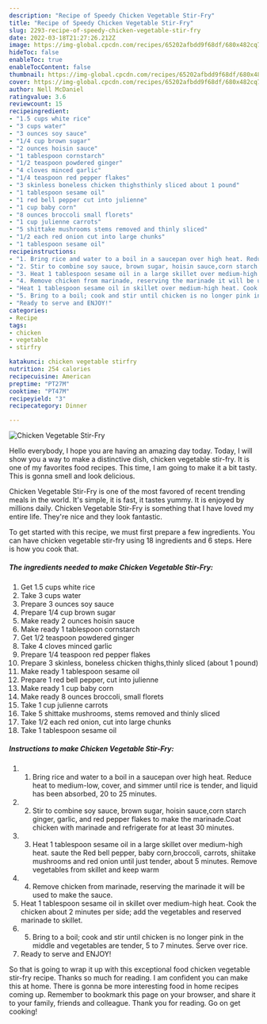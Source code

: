 ```yaml
---
description: "Recipe of Speedy Chicken Vegetable Stir-Fry"
title: "Recipe of Speedy Chicken Vegetable Stir-Fry"
slug: 2293-recipe-of-speedy-chicken-vegetable-stir-fry
date: 2022-03-18T21:27:26.212Z
image: https://img-global.cpcdn.com/recipes/65202afbdd9f68df/680x482cq70/chicken-vegetable-stir-fry-recipe-main-photo.jpg
hideToc: false
enableToc: true
enableTocContent: false
thumbnail: https://img-global.cpcdn.com/recipes/65202afbdd9f68df/680x482cq70/chicken-vegetable-stir-fry-recipe-main-photo.jpg
cover: https://img-global.cpcdn.com/recipes/65202afbdd9f68df/680x482cq70/chicken-vegetable-stir-fry-recipe-main-photo.jpg
author: Nell McDaniel
ratingvalue: 3.6
reviewcount: 15
recipeingredient:
- "1.5 cups white rice"
- "3 cups water"
- "3 ounces soy sauce"
- "1/4 cup brown sugar"
- "2 ounces hoisin sauce"
- "1 tablespoon cornstarch"
- "1/2 teaspoon powdered ginger"
- "4 cloves minced garlic"
- "1/4 teaspoon red pepper flakes"
- "3 skinless boneless chicken thighsthinly sliced about 1 pound"
- "1 tablespoon sesame oil"
- "1 red bell pepper cut into julienne"
- "1 cup baby corn"
- "8 ounces broccoli small florets"
- "1 cup julienne carrots"
- "5 shittake mushrooms stems removed and thinly sliced"
- "1/2 each red onion cut into large chunks"
- "1 tablespoon sesame oil"
recipeinstructions:
- "1. Bring rice and water to a boil in a saucepan over high heat. Reduce heat to medium-low, cover, and simmer until rice is tender, and liquid has been absorbed, 20 to 25 minutes."
- "2. Stir to combine soy sauce, brown sugar, hoisin sauce,corn starch ginger, garlic, and red pepper flakes to make the marinade.Coat chicken with marinade and refrigerate for at least 30 minutes."
- "3. Heat 1 tablespoon sesame oil in a large skillet over medium-high heat. saute the Red bell pepper, baby corn,broccoli, carrots, shiitake mushrooms and red onion until just tender, about 5 minutes. Remove vegetables from skillet and keep warm"
- "4. Remove chicken from marinade, reserving the marinade it will be used to make the sauce."
- "Heat 1 tablespoon sesame oil in skillet over medium-high heat. Cook the chicken about 2 minutes per side; add the vegetables and reserved marinade to skillet."
- "5. Bring to a boil; cook and stir until chicken is no longer pink in the middle and vegetables are tender, 5 to 7 minutes. Serve over rice."
- "Ready to serve and ENJOY!"
categories:
- Recipe
tags:
- chicken
- vegetable
- stirfry

katakunci: chicken vegetable stirfry 
nutrition: 254 calories
recipecuisine: American
preptime: "PT27M"
cooktime: "PT47M"
recipeyield: "3"
recipecategory: Dinner

---
```



![Chicken Vegetable Stir-Fry](https://img-global.cpcdn.com/recipes/65202afbdd9f68df/680x482cq70/chicken-vegetable-stir-fry-recipe-main-photo.jpg)

Hello everybody, I hope you are having an amazing day today. Today, I will show you a way to make a distinctive dish, chicken vegetable stir-fry. It is one of my favorites food recipes. This time, I am going to make it a bit tasty. This is gonna smell and look delicious.



Chicken Vegetable Stir-Fry is one of the most favored of recent trending meals in the world. It's simple, it is fast, it tastes yummy. It is enjoyed by millions daily. Chicken Vegetable Stir-Fry is something that I have loved my entire life. They're nice and they look fantastic.


To get started with this recipe, we must first prepare a few ingredients. You can have chicken vegetable stir-fry using 18 ingredients and 6 steps. Here is how you cook that.

<!--inarticleads1-->

##### The ingredients needed to make Chicken Vegetable Stir-Fry:

1. Get 1.5 cups white rice
1. Take 3 cups water
1. Prepare 3 ounces soy sauce
1. Prepare 1/4 cup brown sugar
1. Make ready 2 ounces hoisin sauce
1. Make ready 1 tablespoon cornstarch
1. Get 1/2 teaspoon powdered ginger
1. Take 4 cloves minced garlic
1. Prepare 1/4 teaspoon red pepper flakes
1. Prepare 3 skinless, boneless chicken thighs,thinly sliced (about 1 pound)
1. Make ready 1 tablespoon sesame oil
1. Prepare 1 red bell pepper, cut into julienne
1. Make ready 1 cup baby corn
1. Make ready 8 ounces broccoli, small florets
1. Take 1 cup julienne carrots
1. Take 5 shittake mushrooms, stems removed and thinly sliced
1. Take 1/2 each red onion, cut into large chunks
1. Take 1 tablespoon sesame oil




<!--inarticleads2-->

##### Instructions to make Chicken Vegetable Stir-Fry:

1. 1. Bring rice and water to a boil in a saucepan over high heat. Reduce heat to medium-low, cover, and simmer until rice is tender, and liquid has been absorbed, 20 to 25 minutes.
1. 2. Stir to combine soy sauce, brown sugar, hoisin sauce,corn starch ginger, garlic, and red pepper flakes to make the marinade.Coat chicken with marinade and refrigerate for at least 30 minutes.
1. 3. Heat 1 tablespoon sesame oil in a large skillet over medium-high heat. saute the Red bell pepper, baby corn,broccoli, carrots, shiitake mushrooms and red onion until just tender, about 5 minutes. Remove vegetables from skillet and keep warm
1. 4. Remove chicken from marinade, reserving the marinade it will be used to make the sauce.
1. Heat 1 tablespoon sesame oil in skillet over medium-high heat. Cook the chicken about 2 minutes per side; add the vegetables and reserved marinade to skillet.
1. 5. Bring to a boil; cook and stir until chicken is no longer pink in the middle and vegetables are tender, 5 to 7 minutes. Serve over rice.
1. Ready to serve and ENJOY!



So that is going to wrap it up with this exceptional food chicken vegetable stir-fry recipe. Thanks so much for reading. I am confident you can make this at home. There is gonna be more interesting food in home recipes coming up. Remember to bookmark this page on your browser, and share it to your family, friends and colleague. Thank you for reading. Go on get cooking!
